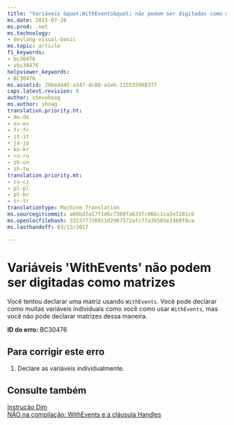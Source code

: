 ```yaml
---
title: "Variáveis &quot;WithEvents&quot; não podem ser digitadas como matrizes | Documentos do Microsoft"
ms.date: 2015-07-20
ms.prod: .net
ms.technology:
- devlang-visual-basic
ms.topic: article
f1_keywords:
- bc30476
- vbc30476
helpviewer_keywords:
- BC30476
ms.assetid: 29bed445-a247-4c88-a1eb-115535900377
caps.latest.revision: 8
author: stevehoag
ms.author: shoag
translation.priority.ht:
- de-de
- es-es
- fr-fr
- it-it
- ja-jp
- ko-kr
- ru-ru
- zh-cn
- zh-tw
translation.priority.mt:
- cs-cz
- pl-pl
- pt-br
- tr-tr
translationtype: Machine Translation
ms.sourcegitcommit: a06bd2a17f1d6c7308fa6337c866c1ca2e7281c0
ms.openlocfilehash: 332377716911d2967572afc77a3b585e2460f8ca
ms.lasthandoff: 03/13/2017

---
```

# <a name="39withevents39-variables-cannot-be-typed-as-arrays"></a>Variáveis 'WithEvents' não podem ser digitadas como matrizes
Você tentou declarar uma matriz usando `WithEvents`. Você pode declarar como muitas variáveis individuais como você como usar `WithEvents`, mas você não pode declarar matrizes dessa maneira.  
  
 **ID do erro:** BC30476  
  
## <a name="to-correct-this-error"></a>Para corrigir este erro  
  
1.  Declare as variáveis individualmente.  
  
## <a name="see-also"></a>Consulte também  
 [Instrução Dim](../../visual-basic/language-reference/statements/dim-statement.md)   
 [NÃO na compilação: WithEvents e a cláusula Handles](http://msdn.microsoft.com/en-us/072b9cf6-6298-46f1-849e-4edc1631564c)
